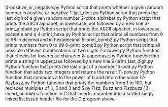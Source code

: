 0-positive_or_negative.py	Python script that prints whether a given random number is positive or negative
1-last_digit.py	Python script that prints the last digit of a given random number
2-print_alphabet.py	Python script that prints the ASCII alphabet, in lowercase, not followed by a new line
3-print_alphabt.py	Python script that prints the ASCII alphabet, in lowercase, except e and q
4-print_hexa.py	Python script that prints all numbers from 0 to 98 in decimal and in hexadecimal
5-print_comb2.py	Python script that prints numbers from 0 to 99
6-print_comb3.py	Python script that prints all possible different combinations of two digits
7-islower.py	Python function that checks for lowercase character
8-uppercase.py	Python function that prints a string in uppercase followed by a new line
9-print_last_digit.py	Python function that prints the last digit of a number
10-add.py	Python function that adds two integers and returns the result
11-pow.py	Python function that computes a to the power of b and return the value
12-fizzbuzz.py	Python function that prints the numbers from 1 to 100, but replaces multiples of 3, 5 and 3 and 5 by Fizz, Buzz and Fizzbuzz
13-insert_number.c	function in C that inserts a number into a sorted singly linked list
lists.h	header file for the C program above
